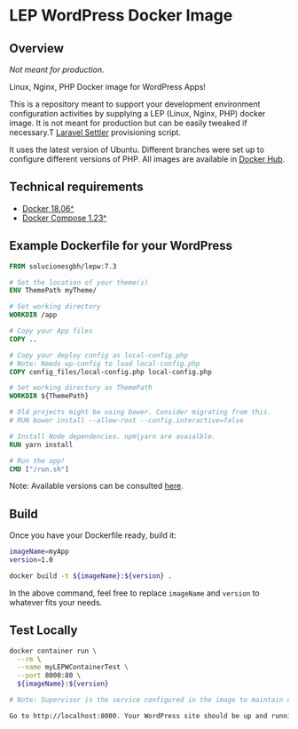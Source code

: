 # LEP WordPress Docker Image

## Overview

_Not meant for production._

 Linux, Nginx, PHP Docker image for WordPress Apps!

This is a repository meant to support your development environment configuration activities by supplying a LEP (Linux, Nginx, PHP) docker image. It is not meant for production but can be easily tweaked if necessary.T [Laravel Settler](https://github.com/laravel/settler) provisioning script.

It uses the latest version of Ubuntu. Different branches were set up to configure different versions of PHP. All images are available in [Docker Hub](https://hub.docker.com/r/solucionesgbh/lepw).

## Technical requirements

- [Docker 18.06^](https://docs.docker.com/install/linux/docker-ce/ubuntu/)
- [Docker Compose 1.23^](https://docs.docker.com/compose/install/#install-compose)

## Example Dockerfile for your WordPress

```Dockerfile
FROM solucionesgbh/lepw:7.3

# Set the location of your theme(s)
ENV ThemePath myTheme/

# Set working directory
WORKDIR /app

# Copy your App files
COPY ..

# Copy your deploy config as local-config.php
# Note: Needs wp-config to load local-config.php
COPY config_files/local-config.php local-config.php

# Set working directory as ThemePath
WORKDIR ${ThemePath}

# Old projects might be using bower. Consider migrating from this.
# RUN bower install --allow-root --config.interactive=false

# Install Node dependencies. npm|yarn are avaialble.
RUN yarn install

# Run the app!
CMD ["/run.sh"]
```

Note: Available versions can be consulted [here](https://hub.docker.com/r/solucionesgbh/lepw/tags).

## Build

Once you have your Dockerfile ready, build it:

```bash
imageName=myApp
version=1.0

docker build -t ${imageName}:${version} .
```

In the above command, feel free to replace `imageName` and `version` to whatever fits your needs.

## Test Locally

```bash
docker container run \
  --rm \
  --name myLEPWContainerTest \
  --port 8000:80 \
  ${imageName}:${version}

# Note: Supervisor is the service configured in the image to maintain nginx and php-fpm as entrypoints.

Go to http://localhost:8000. Your WordPress site should be up and running!
```
